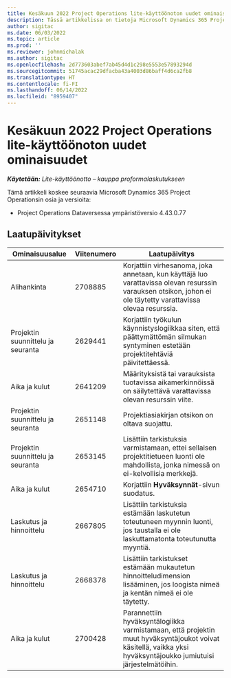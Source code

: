 ```yaml
---
title: Kesäkuun 2022 Project Operations lite-käyttöönoton uudet ominaisuudet
description: Tässä artikkelissa on tietoja Microsoft Dynamics 365 Project Operations Lite -käyttöönoton kesäkuussa 2022 julkaistussa versiossa saatavilla olevista laatupäivityksistä.
author: sigitac
ms.date: 06/03/2022
ms.topic: article
ms.prod: ''
ms.reviewer: johnmichalak
ms.author: sigitac
ms.openlocfilehash: 2d773603abef7ab45d4d1c298e5553e57893294d
ms.sourcegitcommit: 51745acac29dfacba43a4003d86baff4d6ca2fb8
ms.translationtype: HT
ms.contentlocale: fi-FI
ms.lasthandoff: 06/14/2022
ms.locfileid: "8959407"
---
```

# <a name="whats-new-june-2022---project-operations-lite-deployment"></a>Kesäkuun 2022 Project Operations lite-käyttöönoton uudet ominaisuudet

_**Käytetään:** Lite-käyttöönotto – kauppa proformalaskutukseen_

Tämä artikkeli koskee seuraavia Microsoft Dynamics 365 Project Operationsin osia ja versioita:

- Project Operations Dataversessa ympäristöversio 4.43.0.77

## <a name="quality-updates"></a>Laatupäivitykset

| Ominaisuusalue | Viitenumero | Laatupäivitys |
| --- | --- | --- |
| Alihankinta | 2708885 | Korjattiin virhesanoma, joka annetaan, kun käyttäjä luo varattavissa olevan resurssin varauksen otsikon, johon ei ole täytetty varattavissa olevaa resurssia. |
| Projektin suunnittelu ja seuranta | 2629441 | Korjattiin työkulun käynnistyslogiikkaa siten, että päättymättömän silmukan syntyminen estetään projektitehtäviä päivitettäessä. |
| Aika ja kulut | 2641209 | Määrityksistä tai varauksista tuotavissa aikamerkinnöissä on säilytettävä varattavissa olevan resurssin viite. |
| Projektin suunnittelu ja seuranta | 2651148 | Projektiasiakirjan otsikon on oltava suojattu.|
| Projektin suunnittelu ja seuranta | 2653145 | Lisättiin tarkistuksia varmistamaan, ettei sellaisen projektitietueen luonti ole mahdollista, jonka nimessä on ei-kelvollisia merkkejä. |
| Aika ja kulut | 2654710 | Korjattiin **Hyväksynnät**-sivun suodatus. |
| Laskutus ja hinnoittelu | 2667805 | Lisättiin tarkistuksia estämään laskutetun toteutuneen myynnin luonti, jos taustalla ei ole laskuttamatonta toteutunutta myyntiä. |
| Laskutus ja hinnoittelu | 2668378 | Lisättiin tarkistukset estämään mukautetun hinnoitteludimension lisääminen, jos loogista nimeä ja kentän nimeä ei ole täytetty. |
| Aika ja kulut | 2700428 | Parannettiin hyväksyntälogiikka varmistamaan, että projektin muut hyväksyntäjoukot voivat käsitellä, vaikka yksi hyväksyntäjoukko jumiutuisi järjestelmätöihin. |
